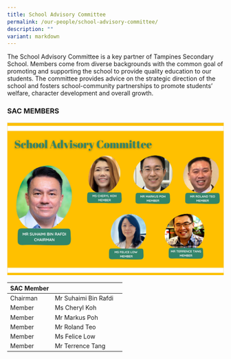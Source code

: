 ```yaml
---
title: School Advisory Committee
permalink: /our-people/school-advisory-committee/
description: ""
variant: markdown
---
```

The School Advisory Committee is a key partner of Tampines Secondary School. Members come from diverse backgrounds with the common goal of promoting and supporting the school to provide quality education to our students. The committee provides advice on the strategic direction of the school and fosters school-community partnerships to promote students’ welfare, character development and overall growth.

### SAC MEMBERS

![](/images/SAC_photo_on_website_final.jpg)



| SAC Member |  |  |
| -------- | -------- | -------- |
| Chairman     | Mr Suhaimi Bin Rafdi     | 
| Member 	| Ms Cheryl Koh 	|
| Member 	| Mr Markus Poh 	|
| Member 	| Mr Roland Teo 	|
| Member 	| Ms Felice Low 	|
| Member 	| Mr Terrence Tang 	|